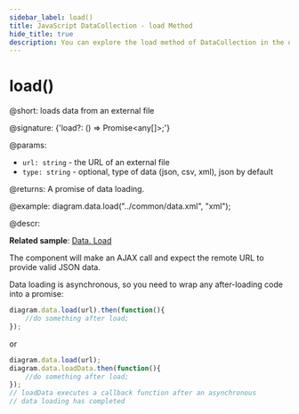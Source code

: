 ```yaml
---
sidebar_label: load()
title: JavaScript DataCollection - load Method 
hide_title: true
description: You can explore the load method of DataCollection in the documentation of the DHTMLX JavaScript UI library. Browse developer guides and API reference, try out code examples and live demos, and download a free 30-day evaluation version of DHTMLX Suite 7.
---
```


# load()

@short: loads data from an external file

@signature: {'load?: () => Promise<any[]>;'}

@params:

- `url: string` - the URL of an external file
- `type: string` - optional, type of data (json, csv, xml), json by default

@returns:
A promise of data loading.

@example:
diagram.data.load("../common/data.xml", "xml");

@descr:

**Related sample**: [Data. Load](https://snippet.dhtmlx.com/dyykcnxi)

The component will make an AJAX call and expect the remote URL to provide valid JSON data.

Data loading is asynchronous, so you need to wrap any after-loading code into a promise:

~~~js
diagram.data.load(url).then(function(){
	//do something after load;
});
~~~

or

~~~js
diagram.data.load(url);
diagram.data.loadData.then(function(){
	//do something after load;
});
// loadData executes a callback function after an asynchronous
// data loading has completed
~~~
